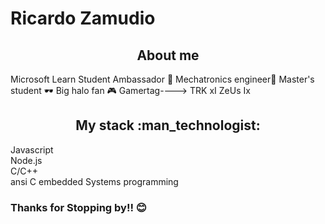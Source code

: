# Ricardo Zamudio

<h2 align="center">About me</h2>

Microsoft Learn Student Ambassador 📢
Mechatronics engineer🤖
Master's student 🕶
Big halo fan 🎮 Gamertag----> TRK xI ZeUs Ix

<h2 align="center">My stack :man_technologist:</h2>

Javascript <br>
  Node.js <br>
C/C++<br>
  ansi C embedded Systems programming


<h3>Thanks for Stopping by!! 😊</h3>

